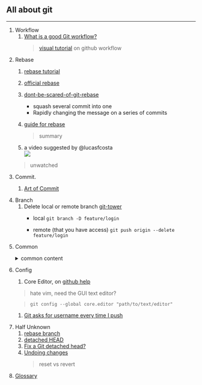 ## All about git
---

1. Workflow
   1. [What is a good Git workflow?](workflow1)
      > [visual tutorial](https://guides.github.com/introduction/flow/) on github workflow

[workflow1]: https://git-scm.com/book/tr/v2/Git-Tools-Rewriting-History "Better use official"

2. Rebase
   1. [rebase tutorial](rebase2)
   1. [official rebase](rebase1)
   1. [dont-be-scared-of-git-rebase](rebase3)<br>
 	    - squash several commit into one
      - Rapidly changing the message on a series of commits

   1. [guide for rebase](rebase4)
      > summary

   1. a video suggested by @lucasfcosta<br>
[![](https://img.youtube.com/vi/SxzjZtJwOgo/0.jpg)](https://www.youtube.com/watch?v=SxzjZtJwOgo)
     > unwatched

[rebase1]: https://git-scm.com/book/tr/v2/Git-Tools-Rewriting-History "Better use official"
[rebase2]: http://rypress.com/tutorials/git/rebasing "tutorial based rebase"
[rebase3]: https://nathanleclaire.com/blog/2014/09/14/dont-be-scared-of-git-rebase/
[rebase4]: https://code.tutsplus.com/tutorials/rewriting-history-with-git-rebase--cms-23191
[rebase-video1]: https://www.youtube.com/watch?v=SxzjZtJwOgo

3. Commit.

   1. [Art of Commit](commit1)

[commit1]: http://alistapart.com/article/the-art-of-the-commit?utm_source=hashnode.com "The Art of the commit by David Demaree"

4. Branch
   1. Delete local or remote branch [git-tower](branch1)
      - local
			  `git branch -D feature/login`

	  - remote (that you have access)
		 	  `git push origin --delete feature/login`

[branch1]: https://www.git-tower.com/learn/git/faq/delete-remote-branch

5. Common
   <details><summary>common content</summary>

   1. [How can I delete a file from git repo?](common1)<br>
   1. [What are the differences between 'git pull' and 'git fetch'?](common2)
   1. [git show-ref](common3)
   1. [ignore file](common4)
   1. [undo modification of one file](common5)
   1. [Please, oh please, use git pull --rebase](common6)
   1. [getting solid at git rebase vs merge](common7)
   1. [git guide no deep shit :)](common8)
   1. [SO QA tag or branch](common9)
   1. clone specific branch
  	  > git clone -b [branch] [remote_repo]

   1. git log
      > the log of commits, starting from HEAD, and traversing through each connected commit. It’ll start from HEAD and go to the next commit in the chain, then the commit attached to that, etc.  by [joenash][joenashProfile]

   1. git reflog
      > reflog on the other hand is all the commits, not just ones currently connected to HEAD. This is what makes reflog such a powerful tool: it retains commits even once they’ve been revised, reverted or removed. by [joenash][joenashProfile]

   1. [Git rebase interactive the last n commits][commmon10]
   1. [Revert multiple git commits][common11]
   1. [Change commit author at one specific commit][common12]

    </details>

[common1]: http://stackoverflow.com/questions/2047465/how-can-i-delete-a-file-from-git-repo "stackoverflow questions"
[common2]: http://stackoverflow.com/questions/292357/what-are-the-differences-between-git-pull-and-git-fetch "stackoverflow question"
[common3]: https://git-scm.com/docs/git-show-ref
[common4]: https://help.github.com/articles/ignoring-files/ "on our beloved github"
[common5]: http://stackoverflow.com/questions/692246/undo-working-copy-modifications-of-one-file-in-git
[common6]: https://coderwall.com/p/7aymfa/please-oh-please-use-git-pull-rebase
[common7]: https://medium.com/@porteneuve/getting-solid-at-git-rebase-vs-merge-4fa1a48c53aa#.fa8ctsh9o
[common8]: http://rogerdudler.github.io/git-guide/ "no deep shit"
[common9]: http://stackoverflow.com/questions/1457103/how-is-a-tag-different-from-a-branch-which-should-i-use-here
[joenashProfile]: https://github.com/joenash
[commmon10]: https://stackoverflow.com/questions/41464752/git-rebase-interactive-the-last-n-commits
[common11]: https://stackoverflow.com/questions/1463340/revert-multiple-git-commits
[common12]: https://stackoverflow.com/questions/3042437/change-commit-author-at-one-specific-commit

6. Config
	 1. Core Editor, on [github help](config1)
      > hate vim, need the GUI text editor?

      > `git config --global core.editor "path/to/text/editor"`

   1. [Git asks for username every time I push][config2]

[config1]: https://help.github.com/articles/associating-text-editors-with-git/
[config2]: https://stackoverflow.com/questions/11403407/git-asks-for-username-every-time-i-push

7. Half Unknown
   1. [rebase branch][half1]
   1. [detached HEAD][half2]
   1. [Fix a Git detached head?][half3]
   1. [Undoing changes][half4]
      > reset vs revert

[half1]: https://stackoverflow.com/questions/14893399/rebase-feature-branch-onto-another-feature-branch
[half2]: https://stackoverflow.com/questions/5772192/how-can-i-reconcile-detached-head-with-master-origin
[half3]: https://stackoverflow.com/questions/10228760/fix-a-git-detached-head
[half4]: https://www.atlassian.com/git/tutorials/undoing-changes

8. [Glossary](https://jk.gs/gitglossary.html)
